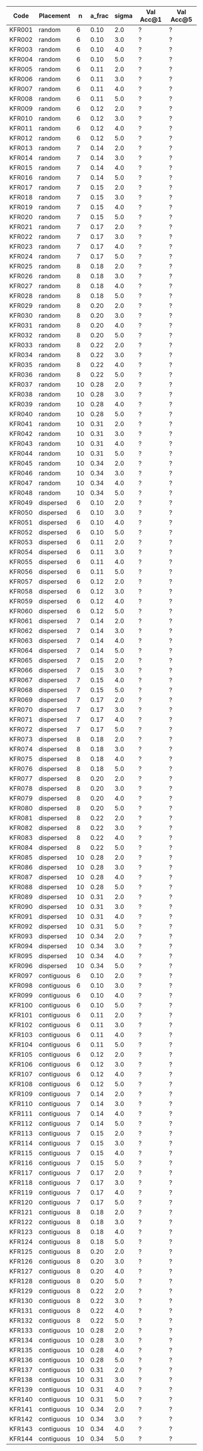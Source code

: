 | Code | Placement | n | a_frac | sigma | Val Acc@1 | Val Acc@5 |
|------|-----------|---|--------|-------|-----------|-----------|
| KFR001 | random | 6 | 0.10 | 2.0 | ? | ? |
| KFR002 | random | 6 | 0.10 | 3.0 | ? | ? |
| KFR003 | random | 6 | 0.10 | 4.0 | ? | ? |
| KFR004 | random | 6 | 0.10 | 5.0 | ? | ? |
| KFR005 | random | 6 | 0.11 | 2.0 | ? | ? |
| KFR006 | random | 6 | 0.11 | 3.0 | ? | ? |
| KFR007 | random | 6 | 0.11 | 4.0 | ? | ? |
| KFR008 | random | 6 | 0.11 | 5.0 | ? | ? |
| KFR009 | random | 6 | 0.12 | 2.0 | ? | ? |
| KFR010 | random | 6 | 0.12 | 3.0 | ? | ? |
| KFR011 | random | 6 | 0.12 | 4.0 | ? | ? |
| KFR012 | random | 6 | 0.12 | 5.0 | ? | ? |
| KFR013 | random | 7 | 0.14 | 2.0 | ? | ? |
| KFR014 | random | 7 | 0.14 | 3.0 | ? | ? |
| KFR015 | random | 7 | 0.14 | 4.0 | ? | ? |
| KFR016 | random | 7 | 0.14 | 5.0 | ? | ? |
| KFR017 | random | 7 | 0.15 | 2.0 | ? | ? |
| KFR018 | random | 7 | 0.15 | 3.0 | ? | ? |
| KFR019 | random | 7 | 0.15 | 4.0 | ? | ? |
| KFR020 | random | 7 | 0.15 | 5.0 | ? | ? |
| KFR021 | random | 7 | 0.17 | 2.0 | ? | ? |
| KFR022 | random | 7 | 0.17 | 3.0 | ? | ? |
| KFR023 | random | 7 | 0.17 | 4.0 | ? | ? |
| KFR024 | random | 7 | 0.17 | 5.0 | ? | ? |
| KFR025 | random | 8 | 0.18 | 2.0 | ? | ? |
| KFR026 | random | 8 | 0.18 | 3.0 | ? | ? |
| KFR027 | random | 8 | 0.18 | 4.0 | ? | ? |
| KFR028 | random | 8 | 0.18 | 5.0 | ? | ? |
| KFR029 | random | 8 | 0.20 | 2.0 | ? | ? |
| KFR030 | random | 8 | 0.20 | 3.0 | ? | ? |
| KFR031 | random | 8 | 0.20 | 4.0 | ? | ? |
| KFR032 | random | 8 | 0.20 | 5.0 | ? | ? |
| KFR033 | random | 8 | 0.22 | 2.0 | ? | ? |
| KFR034 | random | 8 | 0.22 | 3.0 | ? | ? |
| KFR035 | random | 8 | 0.22 | 4.0 | ? | ? |
| KFR036 | random | 8 | 0.22 | 5.0 | ? | ? |
| KFR037 | random | 10 | 0.28 | 2.0 | ? | ? |
| KFR038 | random | 10 | 0.28 | 3.0 | ? | ? |
| KFR039 | random | 10 | 0.28 | 4.0 | ? | ? |
| KFR040 | random | 10 | 0.28 | 5.0 | ? | ? |
| KFR041 | random | 10 | 0.31 | 2.0 | ? | ? |
| KFR042 | random | 10 | 0.31 | 3.0 | ? | ? |
| KFR043 | random | 10 | 0.31 | 4.0 | ? | ? |
| KFR044 | random | 10 | 0.31 | 5.0 | ? | ? |
| KFR045 | random | 10 | 0.34 | 2.0 | ? | ? |
| KFR046 | random | 10 | 0.34 | 3.0 | ? | ? |
| KFR047 | random | 10 | 0.34 | 4.0 | ? | ? |
| KFR048 | random | 10 | 0.34 | 5.0 | ? | ? |
| KFR049 | dispersed | 6 | 0.10 | 2.0 | ? | ? |
| KFR050 | dispersed | 6 | 0.10 | 3.0 | ? | ? |
| KFR051 | dispersed | 6 | 0.10 | 4.0 | ? | ? |
| KFR052 | dispersed | 6 | 0.10 | 5.0 | ? | ? |
| KFR053 | dispersed | 6 | 0.11 | 2.0 | ? | ? |
| KFR054 | dispersed | 6 | 0.11 | 3.0 | ? | ? |
| KFR055 | dispersed | 6 | 0.11 | 4.0 | ? | ? |
| KFR056 | dispersed | 6 | 0.11 | 5.0 | ? | ? |
| KFR057 | dispersed | 6 | 0.12 | 2.0 | ? | ? |
| KFR058 | dispersed | 6 | 0.12 | 3.0 | ? | ? |
| KFR059 | dispersed | 6 | 0.12 | 4.0 | ? | ? |
| KFR060 | dispersed | 6 | 0.12 | 5.0 | ? | ? |
| KFR061 | dispersed | 7 | 0.14 | 2.0 | ? | ? |
| KFR062 | dispersed | 7 | 0.14 | 3.0 | ? | ? |
| KFR063 | dispersed | 7 | 0.14 | 4.0 | ? | ? |
| KFR064 | dispersed | 7 | 0.14 | 5.0 | ? | ? |
| KFR065 | dispersed | 7 | 0.15 | 2.0 | ? | ? |
| KFR066 | dispersed | 7 | 0.15 | 3.0 | ? | ? |
| KFR067 | dispersed | 7 | 0.15 | 4.0 | ? | ? |
| KFR068 | dispersed | 7 | 0.15 | 5.0 | ? | ? |
| KFR069 | dispersed | 7 | 0.17 | 2.0 | ? | ? |
| KFR070 | dispersed | 7 | 0.17 | 3.0 | ? | ? |
| KFR071 | dispersed | 7 | 0.17 | 4.0 | ? | ? |
| KFR072 | dispersed | 7 | 0.17 | 5.0 | ? | ? |
| KFR073 | dispersed | 8 | 0.18 | 2.0 | ? | ? |
| KFR074 | dispersed | 8 | 0.18 | 3.0 | ? | ? |
| KFR075 | dispersed | 8 | 0.18 | 4.0 | ? | ? |
| KFR076 | dispersed | 8 | 0.18 | 5.0 | ? | ? |
| KFR077 | dispersed | 8 | 0.20 | 2.0 | ? | ? |
| KFR078 | dispersed | 8 | 0.20 | 3.0 | ? | ? |
| KFR079 | dispersed | 8 | 0.20 | 4.0 | ? | ? |
| KFR080 | dispersed | 8 | 0.20 | 5.0 | ? | ? |
| KFR081 | dispersed | 8 | 0.22 | 2.0 | ? | ? |
| KFR082 | dispersed | 8 | 0.22 | 3.0 | ? | ? |
| KFR083 | dispersed | 8 | 0.22 | 4.0 | ? | ? |
| KFR084 | dispersed | 8 | 0.22 | 5.0 | ? | ? |
| KFR085 | dispersed | 10 | 0.28 | 2.0 | ? | ? |
| KFR086 | dispersed | 10 | 0.28 | 3.0 | ? | ? |
| KFR087 | dispersed | 10 | 0.28 | 4.0 | ? | ? |
| KFR088 | dispersed | 10 | 0.28 | 5.0 | ? | ? |
| KFR089 | dispersed | 10 | 0.31 | 2.0 | ? | ? |
| KFR090 | dispersed | 10 | 0.31 | 3.0 | ? | ? |
| KFR091 | dispersed | 10 | 0.31 | 4.0 | ? | ? |
| KFR092 | dispersed | 10 | 0.31 | 5.0 | ? | ? |
| KFR093 | dispersed | 10 | 0.34 | 2.0 | ? | ? |
| KFR094 | dispersed | 10 | 0.34 | 3.0 | ? | ? |
| KFR095 | dispersed | 10 | 0.34 | 4.0 | ? | ? |
| KFR096 | dispersed | 10 | 0.34 | 5.0 | ? | ? |
| KFR097 | contiguous | 6 | 0.10 | 2.0 | ? | ? |
| KFR098 | contiguous | 6 | 0.10 | 3.0 | ? | ? |
| KFR099 | contiguous | 6 | 0.10 | 4.0 | ? | ? |
| KFR100 | contiguous | 6 | 0.10 | 5.0 | ? | ? |
| KFR101 | contiguous | 6 | 0.11 | 2.0 | ? | ? |
| KFR102 | contiguous | 6 | 0.11 | 3.0 | ? | ? |
| KFR103 | contiguous | 6 | 0.11 | 4.0 | ? | ? |
| KFR104 | contiguous | 6 | 0.11 | 5.0 | ? | ? |
| KFR105 | contiguous | 6 | 0.12 | 2.0 | ? | ? |
| KFR106 | contiguous | 6 | 0.12 | 3.0 | ? | ? |
| KFR107 | contiguous | 6 | 0.12 | 4.0 | ? | ? |
| KFR108 | contiguous | 6 | 0.12 | 5.0 | ? | ? |
| KFR109 | contiguous | 7 | 0.14 | 2.0 | ? | ? |
| KFR110 | contiguous | 7 | 0.14 | 3.0 | ? | ? |
| KFR111 | contiguous | 7 | 0.14 | 4.0 | ? | ? |
| KFR112 | contiguous | 7 | 0.14 | 5.0 | ? | ? |
| KFR113 | contiguous | 7 | 0.15 | 2.0 | ? | ? |
| KFR114 | contiguous | 7 | 0.15 | 3.0 | ? | ? |
| KFR115 | contiguous | 7 | 0.15 | 4.0 | ? | ? |
| KFR116 | contiguous | 7 | 0.15 | 5.0 | ? | ? |
| KFR117 | contiguous | 7 | 0.17 | 2.0 | ? | ? |
| KFR118 | contiguous | 7 | 0.17 | 3.0 | ? | ? |
| KFR119 | contiguous | 7 | 0.17 | 4.0 | ? | ? |
| KFR120 | contiguous | 7 | 0.17 | 5.0 | ? | ? |
| KFR121 | contiguous | 8 | 0.18 | 2.0 | ? | ? |
| KFR122 | contiguous | 8 | 0.18 | 3.0 | ? | ? |
| KFR123 | contiguous | 8 | 0.18 | 4.0 | ? | ? |
| KFR124 | contiguous | 8 | 0.18 | 5.0 | ? | ? |
| KFR125 | contiguous | 8 | 0.20 | 2.0 | ? | ? |
| KFR126 | contiguous | 8 | 0.20 | 3.0 | ? | ? |
| KFR127 | contiguous | 8 | 0.20 | 4.0 | ? | ? |
| KFR128 | contiguous | 8 | 0.20 | 5.0 | ? | ? |
| KFR129 | contiguous | 8 | 0.22 | 2.0 | ? | ? |
| KFR130 | contiguous | 8 | 0.22 | 3.0 | ? | ? |
| KFR131 | contiguous | 8 | 0.22 | 4.0 | ? | ? |
| KFR132 | contiguous | 8 | 0.22 | 5.0 | ? | ? |
| KFR133 | contiguous | 10 | 0.28 | 2.0 | ? | ? |
| KFR134 | contiguous | 10 | 0.28 | 3.0 | ? | ? |
| KFR135 | contiguous | 10 | 0.28 | 4.0 | ? | ? |
| KFR136 | contiguous | 10 | 0.28 | 5.0 | ? | ? |
| KFR137 | contiguous | 10 | 0.31 | 2.0 | ? | ? |
| KFR138 | contiguous | 10 | 0.31 | 3.0 | ? | ? |
| KFR139 | contiguous | 10 | 0.31 | 4.0 | ? | ? |
| KFR140 | contiguous | 10 | 0.31 | 5.0 | ? | ? |
| KFR141 | contiguous | 10 | 0.34 | 2.0 | ? | ? |
| KFR142 | contiguous | 10 | 0.34 | 3.0 | ? | ? |
| KFR143 | contiguous | 10 | 0.34 | 4.0 | ? | ? |
| KFR144 | contiguous | 10 | 0.34 | 5.0 | ? | ? |
